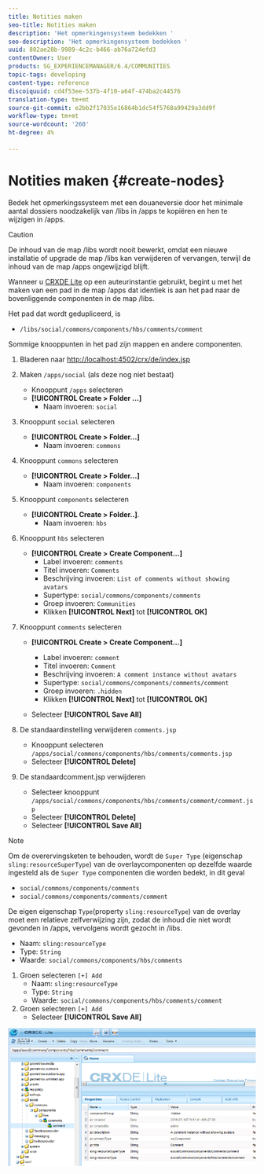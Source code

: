 ```yaml
---
title: Notities maken
seo-title: Notities maken
description: 'Het opmerkingensysteem bedekken '
seo-description: 'Het opmerkingensysteem bedekken '
uuid: 802ae28b-9989-4c2c-b466-ab76a724efd3
contentOwner: User
products: SG_EXPERIENCEMANAGER/6.4/COMMUNITIES
topic-tags: developing
content-type: reference
discoiquuid: cd4f53ee-537b-4f10-a64f-474ba2c44576
translation-type: tm+mt
source-git-commit: e2bb2f17035e16864b1dc54f5768a99429a3dd9f
workflow-type: tm+mt
source-wordcount: '260'
ht-degree: 4%

---
```



# Notities maken {#create-nodes}

Bedek het opmerkingssysteem met een douaneversie door het minimale aantal dossiers noodzakelijk van /libs in /apps te kopiëren en hen te wijzigen in /apps.

>[!CAUTION]
>
>De inhoud van de map /libs wordt nooit bewerkt, omdat een nieuwe installatie of upgrade de map /libs kan verwijderen of vervangen, terwijl de inhoud van de map /apps ongewijzigd blijft.

Wanneer u [CRXDE Lite](../../help/sites-developing/developing-with-crxde-lite.md) op een auteurinstantie gebruikt, begint u met het maken van een pad in de map /apps dat identiek is aan het pad naar de bovenliggende componenten in de map /libs.

Het pad dat wordt gedupliceerd, is

* `/libs/social/commons/components/hbs/comments/comment`

Sommige knooppunten in het pad zijn mappen en andere componenten.

1. Bladeren naar [http://localhost:4502/crx/de/index.jsp](http://localhost:4502/crx/de/index.jsp)
1. Maken `/apps/social` (als deze nog niet bestaat)
   * Knooppunt `/apps` selecteren
   * **[!UICONTROL Create > Folder ...]**
      * Naam invoeren: `social`
1. Knooppunt `social` selecteren
   * **[!UICONTROL Create > Folder...]**
      * Naam invoeren: `commons`
1. Knooppunt `commons` selecteren
   * **[!UICONTROL Create > Folder...]**
      * Naam invoeren: `components`
1. Knooppunt `components` selecteren
   * **[!UICONTROL Create > Folder..]**.
      * Naam invoeren: `hbs`
1. Knooppunt `hbs` selecteren
   * **[!UICONTROL Create > Create Component...]**
      * Label invoeren: `comments`
      * Titel invoeren: `Comments`
      * Beschrijving invoeren: `List of comments without showing avatars`
      * Supertype: `social/commons/components/comments`
      * Groep invoeren: `Communities`
      * Klikken **[!UICONTROL Next]** tot **[!UICONTROL OK]**
1. Knooppunt `comments` selecteren

   * **[!UICONTROL Create > Create Component...]**

      * Label invoeren: `comment`
      * Titel invoeren: `Comment`
      * Beschrijving invoeren: `A comment instance without avatars`
      * Supertype: `social/commons/components/comments/comment`
      * Groep invoeren: `.hidden`
      * Klikken **[!UICONTROL Next]** tot **[!UICONTROL OK]**
   * Selecteer **[!UICONTROL Save All]**
1. De standaardinstelling verwijderen `comments.jsp`
   * Knooppunt selecteren `/apps/social/commons/components/hbs/comments/comments.jsp`
   * Selecteer **[!UICONTROL Delete]**
1. De standaardcomment.jsp verwijderen
   * Selecteer knooppunt `/apps/social/commons/components/hbs/comments/comment/comment.jsp`
   * Selecteer **[!UICONTROL Delete]**
   * Selecteer **[!UICONTROL Save All]**

>[!NOTE]
>
>Om de overervingsketen te behouden, wordt de `Super Type` (eigenschap `sling:resourceSuperType`) van de overlaycomponenten op dezelfde waarde ingesteld als de `Super Type` componenten die worden bedekt, in dit geval
>
>* `social/commons/components/comments`
>* `social/commons/components/comments/comment`

>



De eigen eigenschap `Type`(property `sling:resourceType`) van de overlay moet een relatieve zelfverwijzing zijn, zodat de inhoud die niet wordt gevonden in /apps, vervolgens wordt gezocht in /libs.
* Naam: `sling:resourceType`
* Type: `String`
* Waarde: `social/commons/components/hbs/comments`

1. Groen selecteren `[+] Add`
   * Naam: `sling:resourceType`
   * Type: `String`
   * Waarde: `social/commons/components/hbs/comments/comment`
1. Groen selecteren `[+] Add`
   * Selecteer **[!UICONTROL Save All]**

![chlimage_1-4](assets/chlimage_1-4.png)


